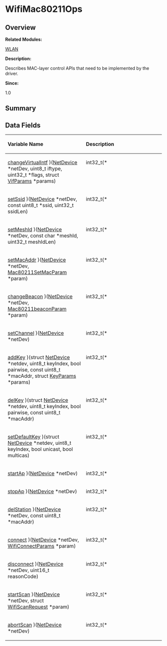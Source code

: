 # WifiMac80211Ops<a name="EN-US_TOPIC_0000001054598203"></a>

## **Overview**<a name="section809700101084842"></a>

**Related Modules:**

[WLAN](wlan.md)

**Description:**

Describes MAC-layer control APIs that need to be implemented by the driver. 

**Since:**

1.0

## **Summary**<a name="section432572741084842"></a>

## Data Fields<a name="pub-attribs"></a>

<a name="table707640118084842"></a>
<table><thead align="left"><tr id="row1067623380084842"><th class="cellrowborder" valign="top" width="50%" id="mcps1.1.3.1.1"><p id="p314058054084842"><a name="p314058054084842"></a><a name="p314058054084842"></a>Variable Name</p>
</th>
<th class="cellrowborder" valign="top" width="50%" id="mcps1.1.3.1.2"><p id="p1948451261084842"><a name="p1948451261084842"></a><a name="p1948451261084842"></a>Description</p>
</th>
</tr>
</thead>
<tbody><tr id="row949996979084842"><td class="cellrowborder" valign="top" width="50%" headers="mcps1.1.3.1.1 "><p id="p1733295837084842"><a name="p1733295837084842"></a><a name="p1733295837084842"></a><a href="wlan.md#ga0a4446bf704b9f4b673f68ff97002b1b">changeVirtualIntf</a> )(<a href="netdevice.md">NetDevice</a> *netDev, uint8_t iftype, uint32_t *flags, struct <a href="vifparams.md">VifParams</a> *params)</p>
</td>
<td class="cellrowborder" valign="top" width="50%" headers="mcps1.1.3.1.2 "><p id="p2116096109084842"><a name="p2116096109084842"></a><a name="p2116096109084842"></a>int32_t(* </p>
</td>
</tr>
<tr id="row595855350084842"><td class="cellrowborder" valign="top" width="50%" headers="mcps1.1.3.1.1 "><p id="p1571497458084842"><a name="p1571497458084842"></a><a name="p1571497458084842"></a><a href="wlan.md#ga519c91a244639e25a8c604e284486873">setSsid</a> )(<a href="netdevice.md">NetDevice</a> *netDev, const uint8_t *ssid, uint32_t ssidLen)</p>
</td>
<td class="cellrowborder" valign="top" width="50%" headers="mcps1.1.3.1.2 "><p id="p705890806084842"><a name="p705890806084842"></a><a name="p705890806084842"></a>int32_t(* </p>
</td>
</tr>
<tr id="row1067213486084842"><td class="cellrowborder" valign="top" width="50%" headers="mcps1.1.3.1.1 "><p id="p218730540084842"><a name="p218730540084842"></a><a name="p218730540084842"></a><a href="wlan.md#ga37e19745783d5dbf8439b9f1f89ca6f5">setMeshId</a> )(<a href="netdevice.md">NetDevice</a> *netDev, const char *meshId, uint32_t meshIdLen)</p>
</td>
<td class="cellrowborder" valign="top" width="50%" headers="mcps1.1.3.1.2 "><p id="p1317294999084842"><a name="p1317294999084842"></a><a name="p1317294999084842"></a>int32_t(* </p>
</td>
</tr>
<tr id="row1108018159084842"><td class="cellrowborder" valign="top" width="50%" headers="mcps1.1.3.1.1 "><p id="p1936236269084842"><a name="p1936236269084842"></a><a name="p1936236269084842"></a><a href="wlan.md#ga177446df24b19e4ddca32e9719d6fe8e">setMacAddr</a> )(<a href="netdevice.md">NetDevice</a> *netDev, <a href="wlan.md#ga85f7d8a3795887f090e0a6439b1df6e1">Mac80211SetMacParam</a> *param)</p>
</td>
<td class="cellrowborder" valign="top" width="50%" headers="mcps1.1.3.1.2 "><p id="p1111677984084842"><a name="p1111677984084842"></a><a name="p1111677984084842"></a>int32_t(* </p>
</td>
</tr>
<tr id="row1627046804084842"><td class="cellrowborder" valign="top" width="50%" headers="mcps1.1.3.1.1 "><p id="p615972082084842"><a name="p615972082084842"></a><a name="p615972082084842"></a><a href="wlan.md#ga833043e11a73c8f53cb918e25715939e">changeBeacon</a> )(<a href="netdevice.md">NetDevice</a> *netDev, <a href="mac80211beaconparam.md">Mac80211beaconParam</a> *param)</p>
</td>
<td class="cellrowborder" valign="top" width="50%" headers="mcps1.1.3.1.2 "><p id="p2126262255084842"><a name="p2126262255084842"></a><a name="p2126262255084842"></a>int32_t(* </p>
</td>
</tr>
<tr id="row1913706519084842"><td class="cellrowborder" valign="top" width="50%" headers="mcps1.1.3.1.1 "><p id="p2130112415084842"><a name="p2130112415084842"></a><a name="p2130112415084842"></a><a href="wlan.md#ga166ca94a9482995f3e1f58263eeeed02">setChannel</a> )(<a href="netdevice.md">NetDevice</a> *netDev)</p>
</td>
<td class="cellrowborder" valign="top" width="50%" headers="mcps1.1.3.1.2 "><p id="p2111894127084842"><a name="p2111894127084842"></a><a name="p2111894127084842"></a>int32_t(* </p>
</td>
</tr>
<tr id="row1641937130084842"><td class="cellrowborder" valign="top" width="50%" headers="mcps1.1.3.1.1 "><p id="p745692553084842"><a name="p745692553084842"></a><a name="p745692553084842"></a><a href="wlan.md#ga367902162f25b7b4c5b80372bb6a81f2">addKey</a> )(struct <a href="netdevice.md">NetDevice</a> *netdev, uint8_t keyIndex, bool pairwise, const uint8_t *macAddr, struct <a href="keyparams.md">KeyParams</a> *params)</p>
</td>
<td class="cellrowborder" valign="top" width="50%" headers="mcps1.1.3.1.2 "><p id="p81219953084842"><a name="p81219953084842"></a><a name="p81219953084842"></a>int32_t(* </p>
</td>
</tr>
<tr id="row899227140084842"><td class="cellrowborder" valign="top" width="50%" headers="mcps1.1.3.1.1 "><p id="p989827613084842"><a name="p989827613084842"></a><a name="p989827613084842"></a><a href="wlan.md#ga7edb052049a9420b938085322c6a0418">delKey</a> )(struct <a href="netdevice.md">NetDevice</a> *netdev, uint8_t keyIndex, bool pairwise, const uint8_t *macAddr)</p>
</td>
<td class="cellrowborder" valign="top" width="50%" headers="mcps1.1.3.1.2 "><p id="p337546595084842"><a name="p337546595084842"></a><a name="p337546595084842"></a>int32_t(* </p>
</td>
</tr>
<tr id="row187742809084842"><td class="cellrowborder" valign="top" width="50%" headers="mcps1.1.3.1.1 "><p id="p1342372725084842"><a name="p1342372725084842"></a><a name="p1342372725084842"></a><a href="wlan.md#gae4e2e0af8777ab0bae98b1816664bddc">setDefaultKey</a> )(struct <a href="netdevice.md">NetDevice</a> *netdev, uint8_t keyIndex, bool unicast, bool multicas)</p>
</td>
<td class="cellrowborder" valign="top" width="50%" headers="mcps1.1.3.1.2 "><p id="p947245658084842"><a name="p947245658084842"></a><a name="p947245658084842"></a>int32_t(* </p>
</td>
</tr>
<tr id="row544275295084842"><td class="cellrowborder" valign="top" width="50%" headers="mcps1.1.3.1.1 "><p id="p447583182084842"><a name="p447583182084842"></a><a name="p447583182084842"></a><a href="wlan.md#ga203437a6b1d66758f2217f7154ce1210">startAp</a> )(<a href="netdevice.md">NetDevice</a> *netDev)</p>
</td>
<td class="cellrowborder" valign="top" width="50%" headers="mcps1.1.3.1.2 "><p id="p1371156885084842"><a name="p1371156885084842"></a><a name="p1371156885084842"></a>int32_t(* </p>
</td>
</tr>
<tr id="row1448496561084842"><td class="cellrowborder" valign="top" width="50%" headers="mcps1.1.3.1.1 "><p id="p478617089084842"><a name="p478617089084842"></a><a name="p478617089084842"></a><a href="wlan.md#gaf30acc8bd9ecd9bffbc46f423423266e">stopAp</a> )(<a href="netdevice.md">NetDevice</a> *netDev)</p>
</td>
<td class="cellrowborder" valign="top" width="50%" headers="mcps1.1.3.1.2 "><p id="p611020684084842"><a name="p611020684084842"></a><a name="p611020684084842"></a>int32_t(* </p>
</td>
</tr>
<tr id="row1218095205084842"><td class="cellrowborder" valign="top" width="50%" headers="mcps1.1.3.1.1 "><p id="p1174373987084842"><a name="p1174373987084842"></a><a name="p1174373987084842"></a><a href="wlan.md#ga974552db5307795e70d5868edccecc1c">delStation</a> )(<a href="netdevice.md">NetDevice</a> *netDev, const uint8_t *macAddr)</p>
</td>
<td class="cellrowborder" valign="top" width="50%" headers="mcps1.1.3.1.2 "><p id="p689970439084842"><a name="p689970439084842"></a><a name="p689970439084842"></a>int32_t(* </p>
</td>
</tr>
<tr id="row2020735536084842"><td class="cellrowborder" valign="top" width="50%" headers="mcps1.1.3.1.1 "><p id="p1209283503084842"><a name="p1209283503084842"></a><a name="p1209283503084842"></a><a href="wlan.md#ga9f26a0c3e31e1b57cc8b357964cce3db">connect</a> )(<a href="netdevice.md">NetDevice</a> *netDev, <a href="wificonnectparams.md">WifiConnectParams</a> *param)</p>
</td>
<td class="cellrowborder" valign="top" width="50%" headers="mcps1.1.3.1.2 "><p id="p1620159743084842"><a name="p1620159743084842"></a><a name="p1620159743084842"></a>int32_t(* </p>
</td>
</tr>
<tr id="row1396284153084842"><td class="cellrowborder" valign="top" width="50%" headers="mcps1.1.3.1.1 "><p id="p595092656084842"><a name="p595092656084842"></a><a name="p595092656084842"></a><a href="wlan.md#ga558d3d417f465ca592dc94c3040b2d1f">disconnect</a> )(<a href="netdevice.md">NetDevice</a> *netDev, uint16_t reasonCode)</p>
</td>
<td class="cellrowborder" valign="top" width="50%" headers="mcps1.1.3.1.2 "><p id="p434373680084842"><a name="p434373680084842"></a><a name="p434373680084842"></a>int32_t(* </p>
</td>
</tr>
<tr id="row2072218142084842"><td class="cellrowborder" valign="top" width="50%" headers="mcps1.1.3.1.1 "><p id="p1666886644084842"><a name="p1666886644084842"></a><a name="p1666886644084842"></a><a href="wlan.md#ga259da70c25a528287c433af2f7bcf530">startScan</a> )(<a href="netdevice.md">NetDevice</a> *netDev, struct <a href="wifiscanrequest.md">WifiScanRequest</a> *param)</p>
</td>
<td class="cellrowborder" valign="top" width="50%" headers="mcps1.1.3.1.2 "><p id="p1149565783084842"><a name="p1149565783084842"></a><a name="p1149565783084842"></a>int32_t(* </p>
</td>
</tr>
<tr id="row304183241084842"><td class="cellrowborder" valign="top" width="50%" headers="mcps1.1.3.1.1 "><p id="p1686142177084842"><a name="p1686142177084842"></a><a name="p1686142177084842"></a><a href="wlan.md#gab870d8100c1c9cb60b27c75a44bb30d4">abortScan</a> )(<a href="netdevice.md">NetDevice</a> *netDev)</p>
</td>
<td class="cellrowborder" valign="top" width="50%" headers="mcps1.1.3.1.2 "><p id="p68583376084842"><a name="p68583376084842"></a><a name="p68583376084842"></a>int32_t(* </p>
</td>
</tr>
</tbody>
</table>

